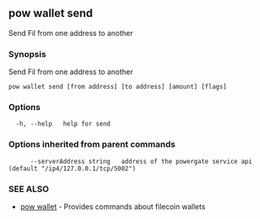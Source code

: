 ## pow wallet send

Send Fil from one address to another

### Synopsis

Send Fil from one address to another

```
pow wallet send [from address] [to address] [amount] [flags]
```

### Options

```
  -h, --help   help for send
```

### Options inherited from parent commands

```
      --serverAddress string   address of the powergate service api (default "/ip4/127.0.0.1/tcp/5002")
```

### SEE ALSO

* [pow wallet](pow_wallet.md)	 - Provides commands about filecoin wallets

